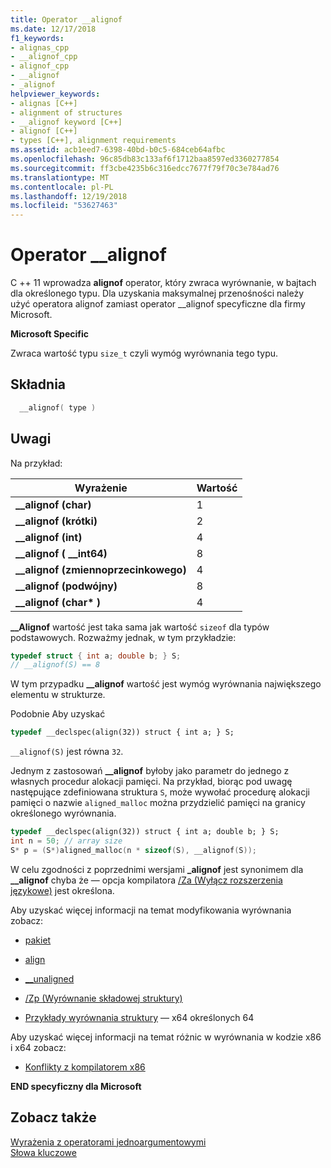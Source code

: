 ```yaml
---
title: Operator __alignof
ms.date: 12/17/2018
f1_keywords:
- alignas_cpp
- __alignof_cpp
- alignof_cpp
- __alignof
- _alignof
helpviewer_keywords:
- alignas [C++]
- alignment of structures
- __alignof keyword [C++]
- alignof [C++]
- types [C++], alignment requirements
ms.assetid: acb1eed7-6398-40bd-b0c5-684ceb64afbc
ms.openlocfilehash: 96c85db83c133af6f1712baa8597ed3360277854
ms.sourcegitcommit: ff3cbe4235b6c316edcc7677f79f70c3e784ad76
ms.translationtype: MT
ms.contentlocale: pl-PL
ms.lasthandoff: 12/19/2018
ms.locfileid: "53627463"
---
```

# <a name="alignof-operator"></a>Operator __alignof

C ++ 11 wprowadza **alignof** operator, który zwraca wyrównanie, w bajtach dla określonego typu. Dla uzyskania maksymalnej przenośności należy użyć operatora alignof zamiast operator __alignof specyficzne dla firmy Microsoft.

**Microsoft Specific**

Zwraca wartość typu `size_t` czyli wymóg wyrównania tego typu.

## <a name="syntax"></a>Składnia

```cpp
  __alignof( type )
```

## <a name="remarks"></a>Uwagi

Na przykład:

|Wyrażenie|Wartość|
|----------------|-----------|
|**__alignof (char)**|1|
|**__alignof (krótki)**|2|
|**__alignof (int)**|4|
|**__alignof ( \__int64)**|8|
|**__alignof (zmiennoprzecinkowego)**|4|
|**__alignof (podwójny)**|8|
|**__alignof (char\* )**|4|

**__Alignof** wartość jest taka sama jak wartość `sizeof` dla typów podstawowych. Rozważmy jednak, w tym przykładzie:

```cpp
typedef struct { int a; double b; } S;
// __alignof(S) == 8
```

W tym przypadku **__alignof** wartość jest wymóg wyrównania największego elementu w strukturze.

Podobnie Aby uzyskać

```cpp
typedef __declspec(align(32)) struct { int a; } S;
```

`__alignof(S)` jest równa `32`.

Jednym z zastosowań **__alignof** byłoby jako parametr do jednego z własnych procedur alokacji pamięci. Na przykład, biorąc pod uwagę następujące zdefiniowana struktura `S`, może wywołać procedurę alokacji pamięci o nazwie `aligned_malloc` można przydzielić pamięci na granicy określonego wyrównania.

```cpp
typedef __declspec(align(32)) struct { int a; double b; } S;
int n = 50; // array size
S* p = (S*)aligned_malloc(n * sizeof(S), __alignof(S));
```

W celu zgodności z poprzednimi wersjami **_alignof** jest synonimem dla **__alignof** chyba że — opcja kompilatora [/Za \(Wyłącz rozszerzenia językowe)](../build/reference/za-ze-disable-language-extensions.md) jest określona.

Aby uzyskać więcej informacji na temat modyfikowania wyrównania zobacz:

- [pakiet](../preprocessor/pack.md)

- [align](../cpp/align-cpp.md)

- [__unaligned](../cpp/unaligned.md)

- [/Zp (Wyrównanie składowej struktury)](../build/reference/zp-struct-member-alignment.md)

- [Przykłady wyrównania struktury](../build/x64-software-conventions.md#examples-of-structure-alignment) — x64 określonych 64

Aby uzyskać więcej informacji na temat różnic w wyrównania w kodzie x86 i x64 zobacz:

- [Konflikty z kompilatorem x86](../build/x64-software-conventions.md#conflicts-with-the-x86-compiler)

**END specyficzny dla Microsoft**

## <a name="see-also"></a>Zobacz także

[Wyrażenia z operatorami jednoargumentowymi](../cpp/expressions-with-unary-operators.md)<br/>
[Słowa kluczowe](../cpp/keywords-cpp.md)